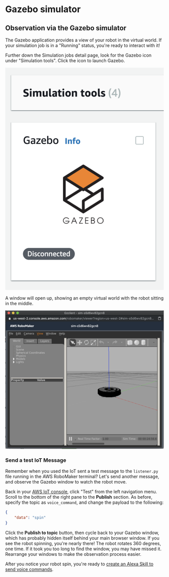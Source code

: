 # Gazebo simulator

## Observation via the Gazebo simulator

The Gazebo application provides a view of your robot in the virtual world. If your simulation job is in a "Running" status, you're ready to interact with it!

Further down the Simulation jobs detail page, look for the Gazebo icon under "Simulation tools". Click the icon to launch Gazebo.

![](../images/gazebo.png)

A window will open up, showing an empty virtual world with the robot sitting in the middle. 

![](../images/gazebo-create2.png)

### Send a test IoT Message

Remember when you used the IoT sent a test message to the `listener.py` file running in the AWS RoboMaker terminal? Let's send another message, and observe the Gazebo window to watch the robot move.

Back in your [AWS IoT console](https://us-west-2.console.aws.amazon.com/iot/home?region=us-west-2#/test), click "Test" from the left navigation menu. Scroll to the bottom of the right pane to the **Publish** section. As before, specify the topic as `voice_command`, and change  the payload to the following:

``` json
{
    "data": "spin"
}
```

Click the **Publish to topic** button, then cycle back to your Gazebo window, which has probably hidden itself behind your main browser window. If you see the robot spinning, you're nearly there! The robot rotates 360 degrees, one time. If it took you too long to find the window, you may have missed it. Rearrange your windows to make the observation process easier.

After you notice your robot spin, you're ready to [create an Alexa Skill to send voice commands](../ask/README.md).
